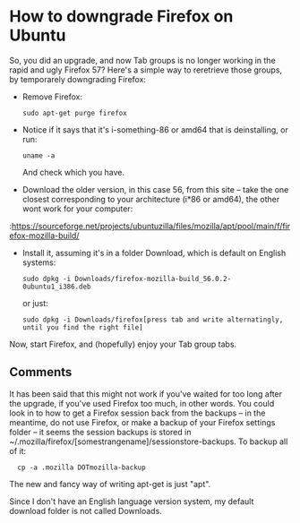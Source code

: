 # How to downgrade Firefox on Ubuntu

So, you did an upgrade, and now Tab groups is no longer working in the rapid and ugly Firefox 57? Here's a simple way to reretrieve those groups, by temporarely downgrading Firefox: 

* Remove Firefox:

      sudo apt-get purge firefox

* Notice if it says that it's i-something-86 or amd64 that is deinstalling, or run:

      uname -a

  And check which you have.

* Download the older version, in this case 56, from this site – take the one closest corresponding to your architecture (i\*86 or amd64), the other wont work for your computer:

:https://sourceforge.net/projects/ubuntuzilla/files/mozilla/apt/pool/main/f/firefox-mozilla-build/

* Install it, assuming it's in a folder Download, which is default on English systems:

      sudo dpkg -i Downloads/firefox-mozilla-build_56.0.2-0ubuntu1_i386.deb

  or just:

      sudo dpkg -i Downloads/firefox[press tab and write alternatingly, until you find the right file]

Now, start Firefox, and (hopefully) enjoy your Tab group tabs.

## Comments

It has been said that this might not work if you've waited for too long after the upgrade, if you've used Firefox too much, in other words. You could look in to how to get a Firefox session back from the backups – in the meantime, do not use Firefox, or make a backup of your Firefox settings folder – it seems the session backups is stored in ~/.mozilla/firefox/[somestrangename]/sessionstore-backups. To backup all of it:

      cp -a .mozilla DOTmozilla-backup

The new and fancy way of writing apt-get is just "apt".

Since I don't have an English language version system, my default download folder is not called Downloads.
